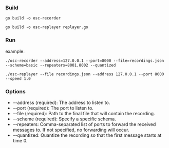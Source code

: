 ### Build

`go build -o osc-recorder`

`go build -o osc-replayer replayer.go`

### Run

example:

`./osc-recorder --address=127.0.0.1 --port=8000 --file=recordings.json --scheme=basic --repeaters=8001,8002 --quantized`

`./osc-replayer --file recordings.json --address 127.0.0.1 --port 8000 --speed 1.0`

### Options

- --address (required): The address to listen to.
- --port (required): The port to listen to.
- --file (required): Path to the final file that will contain the recording.
- --scheme (required): Specify a specific schema.
- --repeaters: Comma-separated list of ports to forward the received messages to. If not specified, no forwarding will occur.
- --quantized: Quantize the recording so that the first message starts at time 0.
